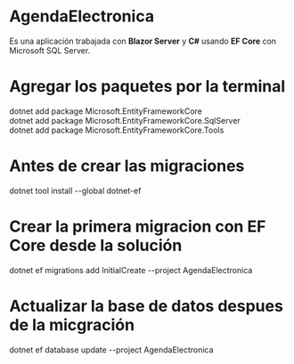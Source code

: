 # AgendaElectronica
Es una aplicación trabajada con <b>Blazor Server</b> y <b>C#</b> usando <b>EF Core</b> con Microsoft SQL Server.

# Agregar los paquetes por la terminal
dotnet add package Microsoft.EntityFrameworkCore <br>
dotnet add package Microsoft.EntityFrameworkCore.SqlServer <br>
dotnet add package Microsoft.EntityFrameworkCore.Tools <br>

# Antes de crear las migraciones
dotnet tool install --global dotnet-ef

# Crear la primera migracion con EF Core desde la solución
dotnet ef migrations add InitialCreate --project AgendaElectronica

# Actualizar la base de datos despues de la micgración
dotnet ef database update --project AgendaElectronica
